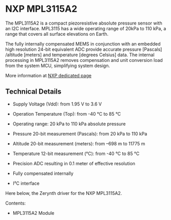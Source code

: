 # NXP MPL3115A2

The MPL3115A2 is a compact piezoresistive absolute pressure sensor with an I2C interface.
MPL3115 has a wide operating range of 20kPa to 110 kPa, a range that covers all surface elevations on Earth.

The fully internally compensated MEMS in conjunction with an embedded high resolution 24-bit equivalent ADC provide accurate pressure [Pascals] /altitude [meters] and temperature [degrees Celsius] data. The internal processing in MPL3115A2 removes compensation and unit conversion load from the system MCU, simplifying system design.

More information at [NXP dedicated page](http://www.nxp.com/products/sensors/pressure-sensors/barometric-pressure-15-to-115-kpa/20-to-110kpa-absolute-digital-pressure-sensor:MPL3115A2)

## Technical Details


* Supply Voltage (Vdd): from 1.95 V to 3.6 V


* Operation Temperature (Top): from -40 °C to 85 °C


* Operating range: 20 kPa to 110 kPa absolute pressure


* Pressure 20-bit measurement (Pascals): from 20 kPa to 110 kPa


* Altitude 20-bit measurement (meters): from –698 m to 11775 m


* Temperature 12-bit measurement (°C): from -40 °C to 85 °C


* Precision ADC resulting in 0.1 meter of effective resolution


* Fully compensated internally


* I²C interface

Here below, the Zerynth driver for the NXP MPL3115A2.

Contents:


* MPL3115A2 Module
